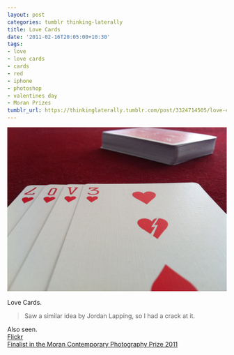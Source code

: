 ```yaml
---
layout: post
categories: tumblr thinking-laterally
title: Love Cards
date: '2011-02-16T20:05:00+10:30'
tags:
- love
- love cards
- cards
- red
- iphone
- photoshop
- valentines day
- Moran Prizes
tumblr_url: https://thinkinglaterally.tumblr.com/post/3324714505/love-cards-saw-a-similar-idea-by-jordan
---
```

 ![](/content/images/tumblr/thinking-laterally/tumblr_lgpen8sx8V1qh9he3o1_1280.jpg)  

Love Cards.

> Saw a&nbsp;similar&nbsp;idea by Jordan Lapping, so I had a crack at it.

Also seen.  
[Flickr](http://www.flickr.com/photos/jden/5439851351/)&nbsp;  
[Finalist in the Moran&nbsp;Contemporary&nbsp;Photography Prize 2011](http://www.moranprizes.com.au/default.aspx?id=205)

